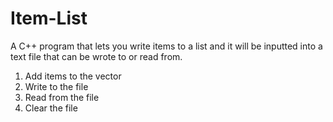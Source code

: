 # Item-List
A C++ program that lets you write items to a list and it will be inputted into a text file that can be wrote to or read from.

1. Add items to the vector
2. Write to the file
3. Read from the file
4. Clear the file

